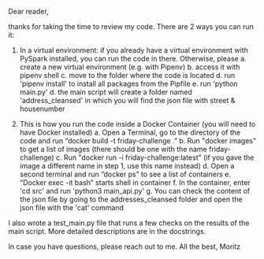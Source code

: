 Dear reader,

thanks for taking the time to review my code. There are 2 ways you can run it:

1. In a virtual environment: if you already have a virtual environment with PySpark installed, you can run the code in there. Otherwise, please 
a. create a new virtual environment (e.g. with Pipenv)
b. access it with pipenv shell 
c. move to the folder where the code is located
d. run 'pipenv install' to install all packages from the Pipfile
e. run 'python main.py'
d. the main script will create a folder named 'address_cleansed' in which you will find the json file with street & housenumber

2. This is how you run the code inside a Docker Container (you will need to have Docker installed)
a.	Open a Terminal, go to the directory of the code and run “docker build -t friday-challenge .”
b.	Run "docker images" to get a list of images (there should be one with the name friday-challenge)
c.	Run "docker run -i friday-challenge:latest" (if you gave the image a different name in step 1, use this name instead)
d.	Open a second terminal and run “docker ps”  to see a list of containers
e.	“Docker exec -it <container id> bash” starts shell in container
f.	In the container, enter 'cd src' and run 'python3 main_api.py'
g.  You can check the content of the json file by going to the addresses_cleansed folder and open the json file with the 'cat' command

I also wrote a test_main.py file that runs a few checks on the results of the main script. More detailed descriptions are in the docstrings.

In case you have questions, please reach out to me.
All the best, Moritz
